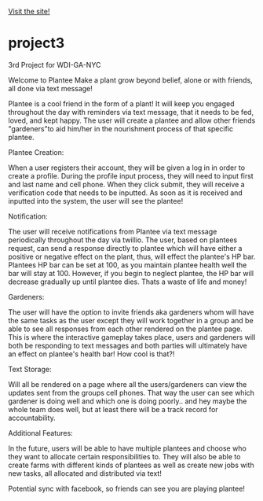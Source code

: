 [Visit the site!](45.55.179.238:3000)

# project3
3rd Project for WDI-GA-NYC

Welcome to Plantee
Make a plant grow beyond belief, alone or with friends, all done via text message!

Plantee is a cool friend in the form of a plant! It will keep you engaged throughout the day with reminders via text message,
that it needs to be fed, loved, and kept happy. The user will create a plantee and allow other friends "gardeners"to aid him/her in the nourishment process of that specific plantee.

Plantee Creation:

When a user registers their account, they will be given a log in in order to create a profile.
During the profile input process, they will need to input first and last name and cell phone.
When they click submit, they will receive a verification code that needs to be inputted.
As soon as it is received and inputted into the system, the user will see the plantee!


Notification:

The user will receive notifications from Plantee via text message periodically throughout the day via twillio.
The user, based on plantees request, can send a response directly to plantee which will have either a positive or
negative effect on the plant, thus, will effect the plantee's HP bar. Plantees HP bar can be set at 100, as you maintain
plantee health well the bar will stay at 100. However, if you begin to neglect plantee, the HP bar will decrease gradually
up until plantee dies. Thats a waste of life and money!

Gardeners:

The user will have the option to invite friends aka gardeners whom will have the same tasks as the user except
they will work together in a group and be able to see all responses from each other rendered on the plantee page.
This is where the interactive gameplay takes place, users and gardeners will both be responding to text messages
and both parties will ultimately have an effect on plantee's health bar! How cool is that?!

Text Storage:

Will all be rendered on a page where all the users/gardeners can view the updates sent from the groups
cell phones. That way the user can see which gardener is doing well and which one is doing poorly.. and hey
maybe the whole team does well, but at least there will be a track record for accountability.


Additional Features:

In the future, users will be able to have multiple plantees and choose who they want to allocate certain
responsibilities to. They will also be able to create farms with different kinds of plantees
as well as create new jobs with new tasks, all allocated and distributed via text!

Potential sync with facebook, so friends can see you are playing plantee!

